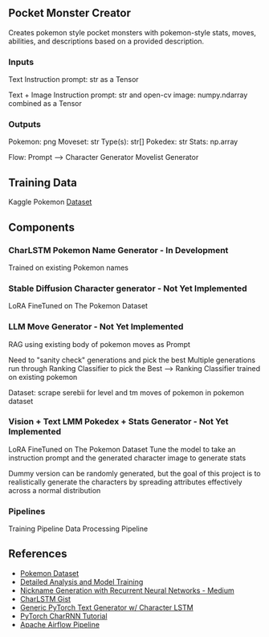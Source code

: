 ## Pocket Monster Creator
Creates pokemon style pocket monsters with pokemon-style stats, moves, abilities, and descriptions based on a provided description.

### Inputs
Text Instruction
prompt: str as a Tensor

Text + Image Instruction
prompt: str and open-cv image: numpy.ndarray
combined as a Tensor

### Outputs
Pokemon: png
Moveset: str
Type(s): str[]
Pokedex: str
Stats: np.array

Flow:
Prompt -->
    Character Generator
    Movelist Generator

## Training Data
Kaggle Pokemon [Dataset](https://www.kaggle.com/datasets/rounakbanik/pokemon?resource=download)

## Components

### CharLSTM Pokemon Name Generator - In Development
Trained on existing Pokemon names

### Stable Diffusion Character generator - Not Yet Implemented
LoRA FineTuned on The Pokemon Dataset

### LLM Move Generator - Not Yet Implemented
RAG using existing body of pokemon moves as Prompt

Need to "sanity check" generations and pick the best
Multiple generations run through Ranking Classifier to pick the Best --> Ranking Classifier trained on existing pokemon

Dataset:
    scrape serebii for level and tm moves of pokemon in pokemon dataset

### Vision + Text LMM Pokedex + Stats Generator - Not Yet Implemented
LoRA FineTuned on The Pokemon Dataset
Tune the model to take an instruction prompt and the
generated character image to generate stats

Dummy version can be randomly generated, but the goal of this
project is to realistically generate the characters by spreading attributes effectively across a normal distribution

### Pipelines
Training Pipeline
Data Processing Pipeline

## References
- [Pokemon Dataset](https://www.kaggle.com/datasets/rounakbanik/pokemon?resource=download)
- [Detailed Analysis and Model Training](https://www.kaggle.com/code/shobhit043/detailed-analysis-and-model-training-98-acc)<br>
- [Nickname Generation with Recurrent Neural Networks - Medium](https://medium.com/data-science-and-machine-learning-at-pluralsight/nickname-generation-with-recurrent-neural-networks-with-pytorch-6fa53de7f289)
- [CharLSTM Gist](https://gist.github.com/jrwalk/9ceee8707f01a324e72fbbe3ebc37e51#file-char_lstm-py)
- [Generic PyTorch Text Generator w/ Character LSTM](https://www.youtube.com/watch?v=WujVlF_6h5A)
- [PyTorch CharRNN Tutorial](https://pytorch.org/tutorials/intermediate/char_rnn_generation_tutorial.html)
- [Apache Airflow Pipeline](https://towardsdatascience.com/10-minutes-to-building-a-machine-learning-pipeline-with-apache-airflow-53cd09268977)
